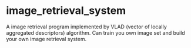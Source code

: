 # image_retrieval_system
A image retrieval program implemented by VLAD (vector of locally aggregated descriptors) algorithm. Can train you own image set and build your own image retrieval system.
